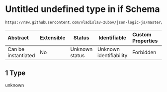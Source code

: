 # Untitled undefined type in if Schema

```txt
https://raw.githubusercontent.com/vladislav-zubov/json-logic-js/master/schemas/operators/logic/if.json#/examples/1
```




| Abstract            | Extensible | Status         | Identifiable            | Custom Properties | Additional Properties | Access Restrictions | Defined In                                                  |
| :------------------ | ---------- | -------------- | ----------------------- | :---------------- | --------------------- | ------------------- | ----------------------------------------------------------- |
| Can be instantiated | No         | Unknown status | Unknown identifiability | Forbidden         | Allowed               | none                | [if.json\*](operators/logic/if.json "open original schema") |

## 1 Type

unknown
